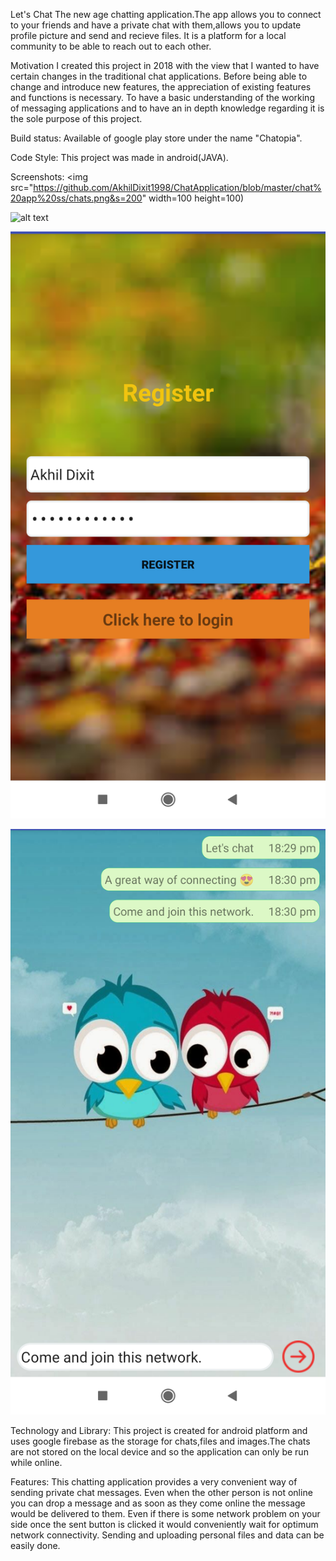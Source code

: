 Let's Chat
The new age chatting application.The app allows you to connect to your friends and have a private chat with them,allows you to update 
profile picture and send and recieve files. It is a platform for a local community to be able to reach out to each other.

Motivation
I created this project in 2018 with the view that I wanted to have certain changes in the traditional chat applications. Before being able
to change and introduce new features, the appreciation of existing features and functions is necessary. To have a basic understanding 
of the working of messaging applications and to have an in depth knowledge regarding it is the sole purpose of this project.

Build status:
Available of google play store under the name "Chatopia".

Code Style:
This project was made in android(JAVA).

Screenshots:
<img src="https://github.com/AkhilDixit1998/ChatApplication/blob/master/chat%20app%20ss/chats.png&s=200" width=100 height=100)


![alt text](https://github.com/AkhilDixit1998/ChatApplication/blob/master/chat%20app%20ss/login.png&s=200)

![alt text](https://github.com/AkhilDixit1998/ChatApplication/blob/master/chat%20app%20ss/register.png)

![alt text](https://github.com/AkhilDixit1998/ChatApplication/blob/master/chat%20app%20ss/personal%20chat.png)

Technology and Library:
This project is created for android platform and uses google firebase as the storage for chats,files and images.The chats are not stored
on the local device and so the application can only be run while online.

Features:
This chatting application provides a very convenient way of sending private chat messages. Even when the other person is not online 
you can drop a message and as soon as they come online the message would be delivered to them. Even if there is some network problem 
on your side once the sent button is clicked it would conveniently wait for optimum network connectivity. Sending and uploading personal
files and data can be easily done.



